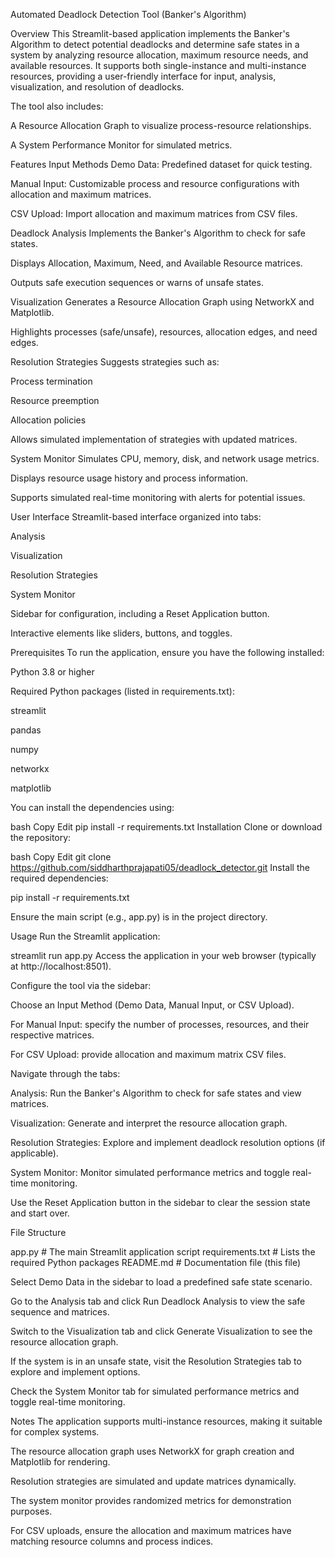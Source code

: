 Automated Deadlock Detection Tool (Banker's Algorithm)

Overview
This Streamlit-based application implements the Banker's Algorithm to detect potential deadlocks and determine safe states in a system by analyzing resource allocation, maximum resource needs, and available resources.
It supports both single-instance and multi-instance resources, providing a user-friendly interface for input, analysis, visualization, and resolution of deadlocks.

The tool also includes:

A Resource Allocation Graph to visualize process-resource relationships.

A System Performance Monitor for simulated metrics.

Features
Input Methods
Demo Data: Predefined dataset for quick testing.

Manual Input: Customizable process and resource configurations with allocation and maximum matrices.

CSV Upload: Import allocation and maximum matrices from CSV files.

Deadlock Analysis
Implements the Banker's Algorithm to check for safe states.

Displays Allocation, Maximum, Need, and Available Resource matrices.

Outputs safe execution sequences or warns of unsafe states.

Visualization
Generates a Resource Allocation Graph using NetworkX and Matplotlib.

Highlights processes (safe/unsafe), resources, allocation edges, and need edges.

Resolution Strategies
Suggests strategies such as:

Process termination

Resource preemption

Allocation policies

Allows simulated implementation of strategies with updated matrices.

System Monitor
Simulates CPU, memory, disk, and network usage metrics.

Displays resource usage history and process information.

Supports simulated real-time monitoring with alerts for potential issues.

User Interface
Streamlit-based interface organized into tabs:

Analysis

Visualization

Resolution Strategies

System Monitor

Sidebar for configuration, including a Reset Application button.

Interactive elements like sliders, buttons, and toggles.

Prerequisites
To run the application, ensure you have the following installed:

Python 3.8 or higher

Required Python packages (listed in requirements.txt):

streamlit

pandas

numpy

networkx

matplotlib

You can install the dependencies using:

bash
Copy
Edit
pip install -r requirements.txt
Installation
Clone or download the repository:

bash
Copy
Edit
git clone <https://github.com/siddharthprajapati05/deadlock_detector.git>
Install the required dependencies:

pip install -r requirements.txt

Ensure the main script (e.g., app.py) is in the project directory.

Usage
Run the Streamlit application:


streamlit run app.py
Access the application in your web browser (typically at http://localhost:8501).

Configure the tool via the sidebar:

Choose an Input Method (Demo Data, Manual Input, or CSV Upload).

For Manual Input: specify the number of processes, resources, and their respective matrices.

For CSV Upload: provide allocation and maximum matrix CSV files.

Navigate through the tabs:

Analysis: Run the Banker's Algorithm to check for safe states and view matrices.

Visualization: Generate and interpret the resource allocation graph.

Resolution Strategies: Explore and implement deadlock resolution options (if applicable).

System Monitor: Monitor simulated performance metrics and toggle real-time monitoring.

Use the Reset Application button in the sidebar to clear the session state and start over.

File Structure

app.py               # The main Streamlit application script
requirements.txt     # Lists the required Python packages
README.md            # Documentation file (this file)

Select Demo Data in the sidebar to load a predefined safe state scenario.

Go to the Analysis tab and click Run Deadlock Analysis to view the safe sequence and matrices.

Switch to the Visualization tab and click Generate Visualization to see the resource allocation graph.

If the system is in an unsafe state, visit the Resolution Strategies tab to explore and implement options.

Check the System Monitor tab for simulated performance metrics and toggle real-time monitoring.

Notes
The application supports multi-instance resources, making it suitable for complex systems.

The resource allocation graph uses NetworkX for graph creation and Matplotlib for rendering.

Resolution strategies are simulated and update matrices dynamically.

The system monitor provides randomized metrics for demonstration purposes.

For CSV uploads, ensure the allocation and maximum matrices have matching resource columns and process indices.

